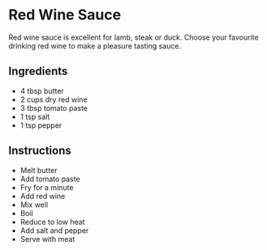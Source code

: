 # Red Wine Sauce

Red wine sauce is excellent for lamb, steak or duck. Choose your favourite drinking red wine to make a pleasure tasting sauce.
 
## Ingredients
* 4 tbsp butter
* 2 cups dry red wine
* 3 tbsp tomato paste
* 1 tsp salt
* 1 tsp pepper

## Instructions
* Melt butter
* Add tomato paste
* Fry for a minute
* Add red wine
* Mix well
* Boil
* Reduce to low heat
* Add salt and pepper
* Serve with meat


